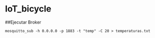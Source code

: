 # IoT_bicycle

##Ejecutar Broker

`mosquitto_sub -h 0.0.0.0 -p 1883 -t "temp" -C 20 > temperaturas.txt` 
